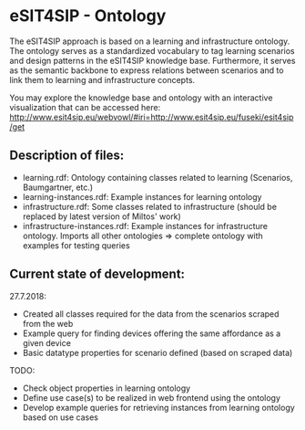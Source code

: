 # eSIT4SIP - Ontology
The eSIT4SIP approach is based on a learning and infrastructure ontology. The ontology serves as a standardized vocabulary to tag learning scenarios and design patterns in the eSIT4SIP knowledge base. Furthermore, it serves as the semantic backbone to express relations between scenarios and to link them to learning and infrastructure concepts.

You may explore the knowledge base and ontology with an interactive visualization that can be accessed here: http://www.esit4sip.eu/webvowl/#iri=http://www.esit4sip.eu/fuseki/esit4sip/get 

## Description of files:

* learning.rdf: Ontology containing classes related to learning (Scenarios, Baumgartner, etc.)
* learning-instances.rdf: Example instances for learning ontology
* infrastructure.rdf: Some classes related to infrastructure (should be replaced by latest version of Miltos' work)
* infrastructure-instances.rdf: Example instances for infrastructure ontology. Imports all other ontologies => complete ontology with examples for testing queries
	
## Current state of development:

27.7.2018:
- Created all classes required for the data from the scenarios scraped from the web
- Example query for finding devices offering the same affordance as a given device
- Basic datatype properties for scenario defined (based on scraped data)

TODO:
- Check object properties in learning ontology
- Define use case(s) to be realized in web frontend using the ontology
- Develop example queries for retrieving instances from learning ontology based on use cases